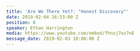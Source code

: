```yaml
---
title: 'Are We There Yet?: "Honest Discovery"'
date: 2019-02-04 16:53:00 Z
position: 6
speaker: Ethan Harrington
media: https://www.youtube.com/embed/fhnxj7oz7nE
message_date: 2019-02-03 10:00:00 Z
---
```


